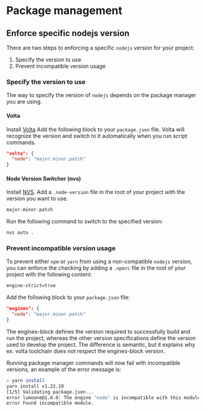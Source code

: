 # Package management

## Enforce specific nodejs version

There are two steps to enforcing a specific `nodejs` version for your project:

1. Specify the version to use
2. Prevent incompatible version usage

### Specify the version to use

The way to specify the version of `nodejs` depends on the package manager you are using.

#### Volta

Install [Volta](https://volta.sh/) Add the following block to your `package.json` file. Volta will recognize the version and switch to it automatically
when you run script commands.

```json
"volta": {
  "node": "major.minor.patch"
}
```

#### Node Version Switcher (nvs)

Install [NVS](https://github.com/jasongin/nvs). Add a `.node-version` file in the root of your project with the version you want to use.

```sh
major.minor.patch
```

Run the following command to switch to the specified version:

```sh
nvs auto .
```

### Prevent incompatible version usage

To prevent either `npm` or `yarn` from using a non-compatible `nodejs` version, you can enforce the checking
by adding a `.npmrc` file in the root of your project with the following content:

```sh
engine-strict=true
```

Add the following block to your `package.json` file:

```json
"engines": {
  "node": "major.minor.patch"
}
```

The engines-block defines the version required to successfully build and run the project, whereas the other version specifications
define the version used to develop the project. The difference is semantic, but it explains why ex. volta toolchain does not respect 
the engines-block version.

Running package manager commands will now fail with incompatible versions, an example of the error message is:

```sh
> yarn install
yarn install v1.22.19
[1/5] Validating package.json...
error lumoone@1.0.0: The engine "node" is incompatible with this module. Expected version "20.12.1". Got "20.12.2"
error Found incompatible module.
```